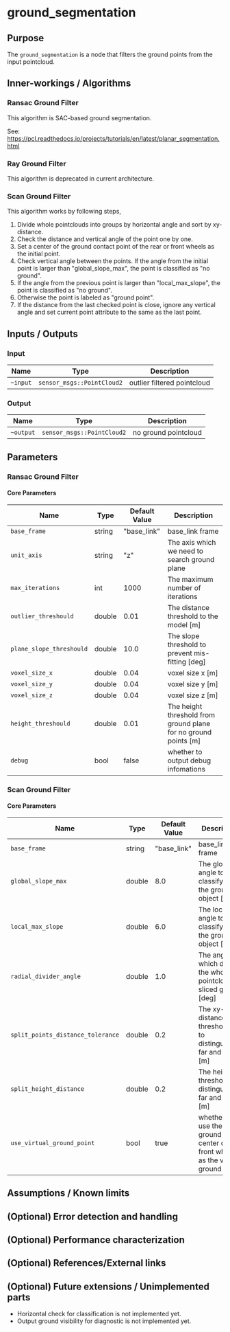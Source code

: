 # ground_segmentation

## Purpose

The `ground_segmentation` is a node that filters the ground points from the input pointcloud.

## Inner-workings / Algorithms

### Ransac Ground Filter

This algorithm is SAC-based ground segmentation.

See: <https://pcl.readthedocs.io/projects/tutorials/en/latest/planar_segmentation.html>

### Ray Ground Filter

This algorithm is deprecated in current architecture.

### Scan Ground Filter

This algorithm works by following steps,

1. Divide whole pointclouds into groups by horizontal angle and sort by xy-distance.
2. Check the distance and vertical angle of the point one by one.
3. Set a center of the ground contact point of the rear or front wheels as the initial point.
4. Check vertical angle between the points. If the angle from the initial point is larger than "global_slope_max", the point is classified as "no ground".
5. If the angle from the previous point is larger than "local_max_slope", the point is classified as "no ground".
6. Otherwise the point is labeled as "ground point".
7. If the distance from the last checked point is close, ignore any vertical angle and set current point attribute to the same as the last point.

## Inputs / Outputs

### Input

| Name     | Type                       | Description                 |
| -------- | -------------------------- | --------------------------- |
| `~input` | `sensor_msgs::PointCloud2` | outlier filtered pointcloud |

### Output

| Name      | Type                       | Description          |
| --------- | -------------------------- | -------------------- |
| `~output` | `sensor_msgs::PointCloud2` | no ground pointcloud |

## Parameters

### Ransac Ground Filter

#### Core Parameters

| Name                     | Type   | Default Value | Description                                                     |
| ------------------------ | ------ | ------------- | --------------------------------------------------------------- |
| `base_frame`             | string | "base_link"   | base_link frame                                                 |
| `unit_axis`              | string | "z"           | The axis which we need to search ground plane                   |
| `max_iterations`         | int    | 1000          | The maximum number of iterations                                |
| `outlier_threshould`     | double | 0.01          | The distance threshold to the model [m]                         |
| `plane_slope_threshould` | double | 10.0          | The slope threshold to prevent mis-fitting [deg]                |
| `voxel_size_x`           | double | 0.04          | voxel size x [m]                                                |
| `voxel_size_y`           | double | 0.04          | voxel size y [m]                                                |
| `voxel_size_z`           | double | 0.04          | voxel size z [m]                                                |
| `height_threshould`      | double | 0.01          | The height threshold from ground plane for no ground points [m] |
| `debug`                  | bool   | false         | whether to output debug infomations                             |

### Scan Ground Filter

#### Core Parameters

| Name                              | Type   | Default Value | Description                                                                   |
| --------------------------------- | ------ | ------------- | ----------------------------------------------------------------------------- |
| `base_frame`                      | string | "base_link"   | base_link frame                                                               |
| `global_slope_max`                | double | 8.0           | The global angle to classify as the ground or object [deg]                    |
| `local_max_slope`                 | double | 6.0           | The local angle to classify as the ground or object [deg]                     |
| `radial_divider_angle`            | double | 1.0           | The angle which divide the whole pointcloud to sliced group [deg]             |
| `split_points_distance_tolerance` | double | 0.2           | The xy-distance threshold to to distinguishing far and near [m]               |
| `split_height_distance`           | double | 0.2           | The height threshold to distinguishing far and near [m]                       |
| `use_virtual_ground_point`        | bool   | true          | whether to use the ground center of front wheels as the virtual ground point. |

## Assumptions / Known limits

## (Optional) Error detection and handling

## (Optional) Performance characterization

## (Optional) References/External links

## (Optional) Future extensions / Unimplemented parts

- Horizontal check for classification is not implemented yet.
- Output ground visibility for diagnostic is not implemented yet.
